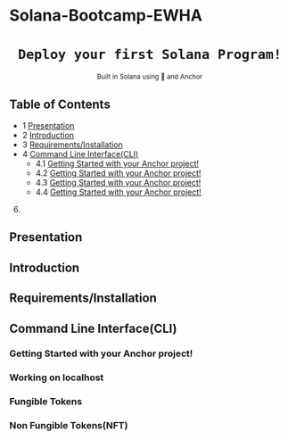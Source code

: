 # Solana-Bootcamp-EWHA

<div align="center">
  <h1>
    <code>Deploy your first Solana Program!</code>
  </h1>

  
   <sub>
    Built in Solana using 🦀 and Anchor 
     
  </sub>
  
</div>

## Table of Contents

- 1 [Presentation](#presentation) 
- 2 [Introduction](#introduction) 
- 3 [Requirements/Installation](#requirementsinstallation) 
- 4 [Command Line Interface(CLI)](#command-line-interfacecli) 
  - 4.1 [Getting Started with your Anchor project!](#introduction) 
  - 4.2 [Getting Started with your Anchor project!](#introduction)
  - 4.3 [Getting Started with your Anchor project!](#introduction)
  - 4.4 [Getting Started with your Anchor project!](#introduction)
6. 
## **Presentation**

## **Introduction**

## **Requirements/Installation**

## **Command Line Interface(CLI)**

### **Getting Started with your Anchor project!**

### **Working on localhost**

### **Fungible Tokens**

### **Non Fungible Tokens(NFT)**

